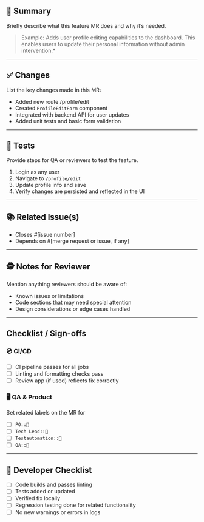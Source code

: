 ## 📌 Summary

Briefly describe what this feature MR does and why it’s needed.

> Example:
> Adds user profile editing capabilities to the dashboard. This enables users to update their personal information without admin intervention.*

---

## ✅ Changes

List the key changes made in this MR:

- Added new route /profile/edit
- Created `ProfileEditForm` component
- Integrated with backend API for user updates
- Added unit tests and basic form validation

---

## 🧪 Tests

Provide steps for QA or reviewers to test the feature.

1. Login as any user
2. Navigate to `/profile/edit`
3. Update profile info and save
4. Verify changes are persisted and reflected in the UI

---

## 📚 Related Issue(s)

- Closes #[issue number]
- Depends on #[merge request or issue, if any]

---

## 🕵️ Notes for Reviewer

Mention anything reviewers should be aware of:

- Known issues or limitations
- Code sections that may need special attention
- Design considerations or edge cases handled

---

## Checklist / Sign-offs

### 💿 CI/CD

- [ ] CI pipeline passes for all jobs
- [ ] Linting and formatting checks pass
- [ ] Review app (if used) reflects fix correctly

### 🖥 QA & Product

Set related labels on the MR for

- [ ] `PO::👀`
- [ ] `Tech Lead::👀`
- [ ] `Testautomation::👀`
- [ ] `QA::👀`

---

## 👷 Developer Checklist

- [ ] Code builds and passes linting
- [ ] Tests added or updated
- [ ] Verified fix locally
- [ ] Regression testing done for related functionality
- [ ] No new warnings or errors in logs
